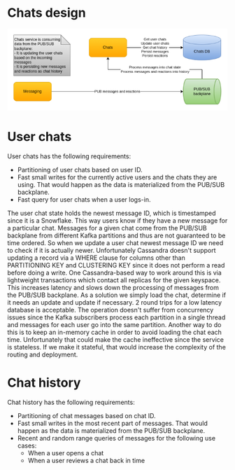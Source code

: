 # Chats design

![Chats](images/cecochat-04-chats.png)

# User chats

User chats has the following requirements:

* Partitioning of user chats based on user ID.
* Fast small writes for the currently active users and the chats they are using. That would happen as the data is materialized from the PUB/SUB backplane.
* Fast query for user chats when a user logs-in.

The user chat state holds the newest message ID, which is timestamped since it is a Snowflake. This way users know if they have a new message for a particular chat. Messages for a given chat come from the PUB/SUB backplane from different Kafka partitions and thus are not guaranteed to be time ordered. So when we update a user chat newest message ID we need to check if it is actually newer. Unfortunately Cassandra doesn't support updating a record via a WHERE clause for columns other than PARTITIONING KEY and CLUSTERING KEY since it does not perform a read before doing a write. One Cassandra-based way to work around this is via lightweight transactions which contact all replicas for the given keyspace. This increases latency and slows down the processing of messages from the PUB/SUB backplane. As a solution we simply load the chat, determine if it needs an update and update if necessary. 2 round trips for a low latency database is acceptable. The operation doesn't suffer from concurrency issues since the Kafka subscribers process each partition in a single thread and messages for each user go into the same partition. Another way to do this is to keep an in-memory cache in order to avoid loading the chat each time. Unfortunately that could make the cache ineffective since the service is stateless. If we make it stateful, that would increase the complexity of the routing and deployment.

# Chat history

Chat history has the following requirements:

* Partitioning of chat messages based on chat ID.
* Fast small writes in the most recent part of messages. That would happen as the data is materialized from the PUB/SUB backplane.
* Recent and random range queries of messages for the following use cases:
  - When a user opens a chat
  - When a user reviews a chat back in time

